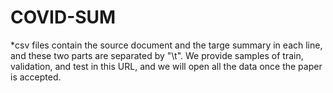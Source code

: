 # COVID-SUM
*csv files contain the source document and the targe summary in each line, and these two parts are separated by "\t".
We provide samples of train, validation, and test in this URL, and we will open all the data once the paper is accepted.
